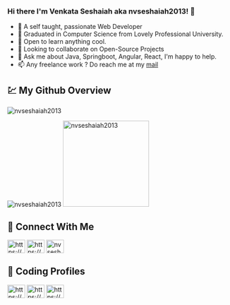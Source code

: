 ### Hi there I'm Venkata Seshaiah aka nvseshaiah2013! 👋

<!--
**nvseshaiah2013/nvseshaiah2013** is a ✨ _special_ ✨ repository because its `README.md` (this file) appears on your GitHub profile.

Here are some ideas to get you started:
-->

- 🔭 A self taught, passionate Web Developer
- 🌱 Graduated in Computer Science from Lovely Professional University.
- 📖 Open to learn anything cool.
- 🔎 Looking to collaborate on Open-Source Projects
- 💬 Ask me about Java, Springboot, Angular, React, I'm happy to help.
- 📫 Any freelance work ? Do reach me at my <a href="mailto:nvseshaiah2013@gmail.com"> mail </a>
<!--
- 😄 Pronouns: ...
- ⚡ Fun fact: ...
-->

## :chart: My Github Overview

<img src="https://github-profile-trophy.vercel.app/?username=nvseshaiah2013&count_private=true&margin-w=15&margin-h=15" alt="nvseshaiah2013" />
<p>
<img src="https://github-readme-stats.vercel.app/api?username=nvseshaiah2013&show_icons=true&locale=en&hide_border=true" alt="nvseshaiah2013" />
<img src="https://github-readme-stats.vercel.app/api/top-langs?username=nvseshaiah2013&show_icons=true&locale=en&hide_border=true&layout=compact" alt="nvseshaiah2013" height="195"/>
</p>

## :rocket: Connect With Me


<a href="https://linkedin.com/in/nvseshaiah2013/" target="blank"><img align="center" src="https://raw.githubusercontent.com/rahuldkjain/github-profile-readme-generator/master/src/images/icons/Social/linked-in-alt.svg" alt="https://www.linkedin.com/in/nvseshaiah2013/" height="30" width="40" /></a>
<a href="https://www.facebook.com/venkata.seshaiah.77" target="blank"><img align="center" src="https://raw.githubusercontent.com/rahuldkjain/github-profile-readme-generator/master/src/images/icons/Social/facebook.svg" alt="https://www.facebook.com/venkata.seshaiah.77" height="30" width="40" /></a>
<a href="https://twitter.com/nvseshaiah2013" target="blank"><img align="center" src="https://raw.githubusercontent.com/rahuldkjain/github-profile-readme-generator/master/src/images/icons/Social/twitter.svg" alt="nvseshaiah2013" height="30" width="40" /></a>

## 🧮 Coding Profiles
<p>  
<a href="https://www.hackerearth.com/@nagasurivenkata" target="blank"><img align="center" src="https://raw.githubusercontent.com/rahuldkjain/github-profile-readme-generator/master/src/images/icons/Social/hackerearth.svg" alt="https://www.hackerearth.com/@nagasurivenkata" height="30" width="40" /></a>
<a href="https://www.hackerrank.com/nvseshaiah2013" target="blank"><img align="center" src="https://raw.githubusercontent.com/rahuldkjain/github-profile-readme-generator/master/src/images/icons/Social/hackerrank.svg" alt="https://www.hackerrank.com/nvseshaiah2013" height="30" width="40" /></a>
<a href="https://www.codechef.com/users/nvseshaiah2013" target="blank"><img align="center" src="https://cdn.jsdelivr.net/npm/simple-icons@3.1.0/icons/codechef.svg" alt="https://www.codechef.com/users/nvseshaiah2013" height="30" width="40" /></a>
</p>
